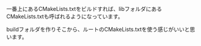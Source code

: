 一番上にあるCMakeLists.txtをビルドすれば、libフォルダにあるCMakeLists.txtも呼ばれるようになっています。

buildフォルダを作りそこから、ルートのCMakeLists.txtを使う感じがいいと思います。

